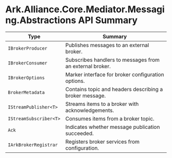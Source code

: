 # Ark.Alliance.Core.Mediator.Messaging.Abstractions API Summary

| Type | Summary |
| ---- | ------- |
| `IBrokerProducer` | Publishes messages to an external broker. |
| `IBrokerConsumer` | Subscribes handlers to messages from an external broker. |
| `IBrokerOptions` | Marker interface for broker configuration options. |
| `BrokerMetadata` | Contains topic and headers describing a broker message. |
| `IStreamPublisher<T>` | Streams items to a broker with acknowledgements. |
| `IStreamSubscriber<T>` | Consumes items from a broker topic. |
| `Ack` | Indicates whether message publication succeeded. |
| `IArkBrokerRegistrar` | Registers broker services from configuration. |
